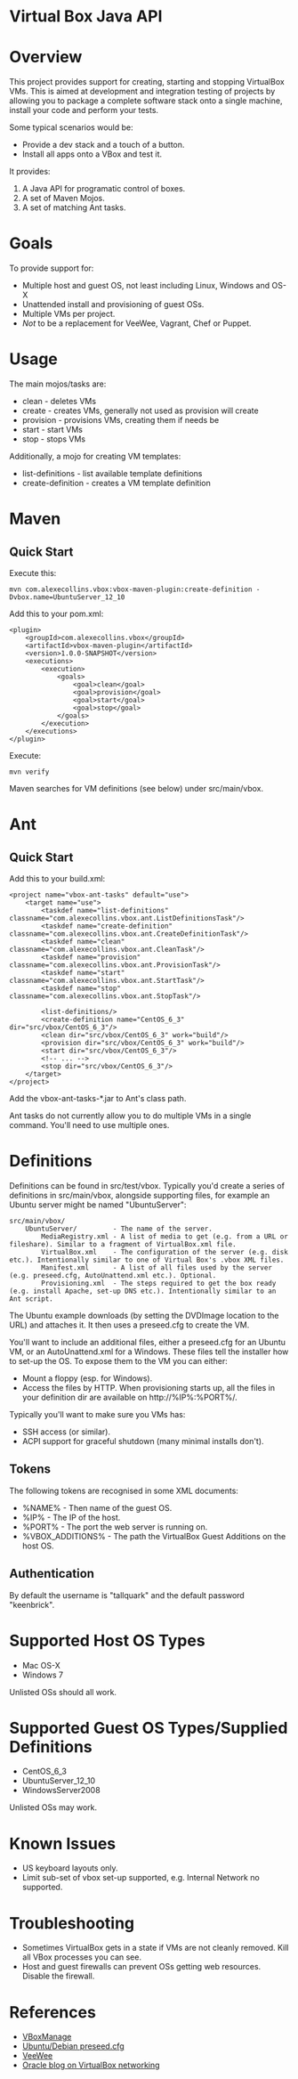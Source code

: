 Virtual Box Java API
===
Overview
===
This project provides support for creating, starting and stopping VirtualBox VMs. This is aimed at development and integration testing of projects by allowing you to package a complete software stack onto a single machine, install your code and perform your tests.

Some typical scenarios would be:

* Provide a dev stack and a touch of a button.
* Install all apps onto a VBox and test it.

It provides:

 1. A Java API for programatic control of boxes.
 2. A set of Maven Mojos.
 3. A set of matching Ant tasks.

Goals
===
To provide support for:

* Multiple host and guest OS, not least including Linux, Windows and OS-X
* Unattended install and provisioning of guest OSs.
* Multiple VMs per project.
* *Not* to be a replacement for VeeWee, Vagrant, Chef or Puppet.

Usage
===
The main mojos/tasks are:

* clean - deletes VMs
* create - creates VMs, generally not used as provision will create
* provision - provisions VMs, creating them if needs be
* start - start VMs
* stop - stops VMs

Additionally, a mojo for creating VM templates:

* list-definitions - list available template definitions
* create-definition - creates a VM template definition

Maven
===
Quick Start
---
Execute this:

    mvn com.alexecollins.vbox:vbox-maven-plugin:create-definition -Dvbox.name=UbuntuServer_12_10

Add this to your pom.xml:

    <plugin>
        <groupId>com.alexecollins.vbox</groupId>
        <artifactId>vbox-maven-plugin</artifactId>
        <version>1.0.0-SNAPSHOT</version>
        <executions>
            <execution>
                <goals>
                    <goal>clean</goal>
                    <goal>provision</goal>
                    <goal>start</goal>
                    <goal>stop</goal>
                </goals>
            </execution>
        </executions>
    </plugin>

Execute:

    mvn verify

Maven searches for VM definitions (see below) under src/main/vbox.

Ant
===
Quick Start
---
Add this to your build.xml:

    <project name="vbox-ant-tasks" default="use">
        <target name="use">
            <taskdef name="list-definitions" classname="com.alexecollins.vbox.ant.ListDefinitionsTask"/>
            <taskdef name="create-definition" classname="com.alexecollins.vbox.ant.CreateDefinitionTask"/>
            <taskdef name="clean" classname="com.alexecollins.vbox.ant.CleanTask"/>
            <taskdef name="provision" classname="com.alexecollins.vbox.ant.ProvisionTask"/>
            <taskdef name="start" classname="com.alexecollins.vbox.ant.StartTask"/>
            <taskdef name="stop" classname="com.alexecollins.vbox.ant.StopTask"/>

            <list-definitions/>
            <create-definition name="CentOS_6_3" dir="src/vbox/CentOS_6_3"/>
            <clean dir="src/vbox/CentOS_6_3" work="build"/>
            <provision dir="src/vbox/CentOS_6_3" work="build"/>
            <start dir="src/vbox/CentOS_6_3"/>
            <!-- ... -->
            <stop dir="src/vbox/CentOS_6_3"/>
        </target>
    </project>

Add the vbox-ant-tasks-*.jar to Ant's class path.

Ant tasks do not currently allow you to do multiple VMs in a single command. You'll need to use multiple ones.

Definitions
===
Definitions can be found in src/test/vbox. Typically you'd create a series of definitions in src/main/vbox, alongside supporting files, for example an Ubuntu server might be named "UbuntuServer":

    src/main/vbox/
        UbuntuServer/         - The name of the server.
            MediaRegistry.xml - A list of media to get (e.g. from a URL or fileshare). Similar to a fragment of VirtualBox.xml file.
            VirtualBox.xml    - The configuration of the server (e.g. disk etc.). Intentionally similar to one of Virtual Box's .vbox XML files.
            Manifest.xml      - A list of all files used by the server (e.g. preseed.cfg, AutoUnattend.xml etc.). Optional.
            Provisioning.xml  - The steps required to get the box ready (e.g. install Apache, set-up DNS etc.). Intentionally similar to an Ant script.

The Ubuntu example downloads (by setting the DVDImage location to the URL) and attaches it. It then uses a preseed.cfg to create the VM.

You'll want to include an additional files, either a preseed.cfg for an Ubuntu VM, or an AutoUnattend.xml for a Windows. These files tell the installer how to set-up the OS.  To expose them to the VM you can either:

* Mount a floppy (esp. for Windows).
* Access the files by HTTP. When provisioning starts up, all the files in your definition dir are available on http://%IP%:%PORT%/.

Typically you'll want to make sure you VMs has:

* SSH access (or similar).
* ACPI support for graceful shutdown (many minimal installs don't).

Tokens
---
The following tokens are recognised in some XML documents:

* %NAME% - Then name of the guest OS.
* %IP% - The IP of the host.
* %PORT% - The port the web server is running on.
* %VBOX_ADDITIONS% - The path the VirtualBox Guest Additions on the host OS.

Authentication
---
By default the username is "tallquark" and the default password "keenbrick".

Supported Host OS Types
===
* Mac OS-X
* Windows 7

Unlisted OSs should all work.

Supported Guest OS Types/Supplied Definitions
===
* CentOS_6_3
* UbuntuServer_12_10
* WindowsServer2008

Unlisted OSs may work.

Known Issues
===
* US keyboard layouts only.
* Limit sub-set of vbox set-up supported, e.g. Internal Network no supported.

Troubleshooting
===
* Sometimes VirtualBox gets in a state if VMs are not cleanly removed. Kill all VBox processes you can see.
* Host and guest firewalls can prevent OSs getting web resources. Disable the firewall.

References
===
* [VBoxManage](http://www.virtualbox.org/manual/ch08.html)
* [Ubuntu/Debian preseed.cfg](https://help.ubuntu.com/12.10/installation-guide/i386/preseed-using.html)
* [VeeWee](https://github.com/jedi4ever/veewee)
* [Oracle blog on VirtualBox networking](https://blogs.oracle.com/fatbloke/entry/networking_in_virtualbox1)
